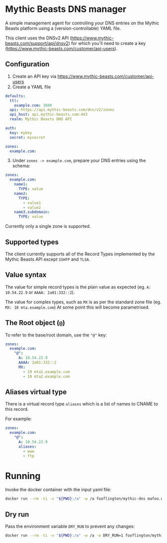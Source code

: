 # Mythic Beasts DNS manager

A simple management agent for controlling your DNS entries on the Mythic Beasts platform using a (version-controllable) YAML file.

This client uses the DNSv2 API (https://www.mythic-beasts.com/support/api/dnsv2) for which you'll need to create a key (https://www.mythic-beasts.com/customer/api-users).

## Configuration

1. Create an API key via https://www.mythic-beasts.com/customer/api-users
2. Create a YAML file

```yaml
defaults:
  ttl:
    example.com: 3600
  api: https://api.mythic-beasts.com/dns/v2/zones
  api_host: api.mythic-beasts.com:443
  realm: Mythic Beasts DNS API

auth:
  key: mykey
  secret: mysecret

zones:
  example.com:
```

3. Under `zones -> example.com`, prepare your DNS entries using the schema:

```yaml
zones:
  example.com:
    name1:
      TYPE: value
    name2:
      TYPE:
        - value1
        - value2
    name3.subdomain:
      TYPE: value
```

Currently only a single zone is supported.

## Supported types

The client currently supports all of the Record Types implemented by the Mythic Beasts API except `SSHFP` and `TLSA`.

## Value syntax

The value for simple record types is the plain value as expected (eg. `A: 10.54.22.9` or `AAAA: 2a01:332::2`).

The value for complex types, such as `MX` is as per the standard zone file (eg. `MX: 10 mta.example.com`) At some point this will become parametrised.

## The Root object (`@`)
To refer to the base/root domain, use the `"@"` key:
```yaml
zones:
  example.com:
    "@":
      A: 10.54.22.9
      AAAA: 2a01:332::2
      MX:
        - 10 mta1.example.com
        - 10 mta2.example.com
```

## Aliases virtual type
There is a virtual record type `aliases` which is a list of names to CNAME to this record.

For example:

```yaml
zones:
  example.com:
    "@":
      A: 10.54.22.9
      aliases:
        - www
        - ftp
```
# Running
Invoke the docker container with the input yaml file:
```bash
docker run --rm -ti -v "${PWD}:/a" -w /a fooflington/mythic-dns mafoo.org.uk.yml
```

## Dry run
Pass the environment variable `DRY_RUN` to prevent any changes:

```bash
docker run --rm -ti -v "${PWD}:/a" -w /a -e DRY_RUN=1 fooflington/mythic-dns mafoo.org.uk.yml
```
